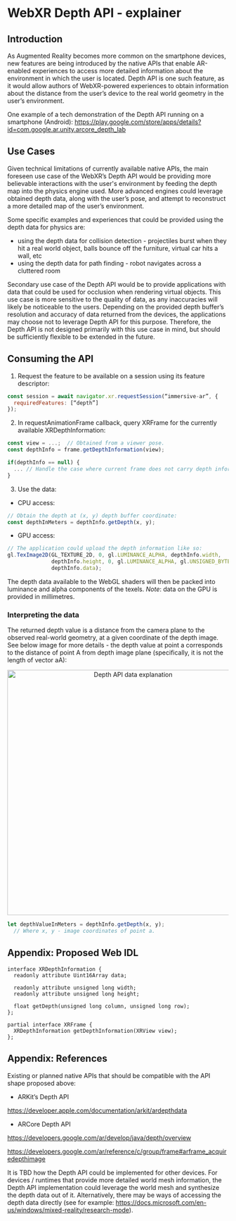 # WebXR Depth API - explainer

## Introduction
As Augmented Reality becomes more common on the smartphone devices, new features are being introduced by the native APIs that enable AR-enabled experiences to access more detailed information about the environment in which the user is located. Depth API is one such feature, as it would allow authors of WebXR-powered experiences to obtain information about the distance from the user’s device to the real world geometry in the user’s environment.

One example of a tech demonstration of the Depth API running on a smartphone (Android): https://play.google.com/store/apps/details?id=com.google.ar.unity.arcore_depth_lab

## Use Cases
Given technical limitations of currently available native APIs, the main foreseen use case of the WebXR’s Depth API would be providing more believable interactions with the user's environment by feeding the depth map into the physics engine used. More advanced engines could leverage obtained depth data, along with the user’s pose, and attempt to reconstruct a more detailed map of the user’s environment.

Some specific examples and experiences that could be provided using the depth data for physics are:
- using the depth data for collision detection - projectiles burst when they hit a real world object, balls bounce off the furniture, virtual car hits a wall, etc
- using the depth data for path finding - robot navigates across a cluttered room

Secondary use case of the Depth API would be to provide applications with data that could be used for occlusion when rendering virtual objects. This use case is more sensitive to the quality of data, as any inaccuracies will likely be noticeable to the users. Depending on the provided depth buffer’s resolution and accuracy of data returned from the devices, the applications may choose not to leverage Depth API for this purpose. Therefore, the Depth API is not designed primarily with this use case in mind, but should be sufficiently flexible to be extended in the future.

## Consuming the API
1. Request the feature to be available on a session using its feature descriptor:

```javascript
const session = await navigator.xr.requestSession(“immersive-ar”, {
  requiredFeatures: [“depth”]
});
```

2. In requestAnimationFrame callback, query XRFrame for the currently available XRDepthInformation:

```javascript
const view = ...;  // Obtained from a viewer pose.
const depthInfo = frame.getDepthInformation(view);

if(depthInfo == null) {
  ... // Handle the case where current frame does not carry depth information.
}
```

3. Use the data:
  - CPU access:

```javascript
// Obtain the depth at (x, y) depth buffer coordinate:
const depthInMeters = depthInfo.getDepth(x, y);
```

 - GPU access:

```javascript
// The application could upload the depth information like so:
gl.TexImage2D(GL_TEXTURE_2D, 0, gl.LUMINANCE_ALPHA, depthInfo.width,
              depthInfo.height, 0, gl.LUMINANCE_ALPHA, gl.UNSIGNED_BYTE,
              depthInfo.data);

```

The depth data available to the WebGL shaders will then be packed into luminance and alpha components of the texels. *Note*: data on the GPU is provided in millimetres.

### Interpreting the data

The returned depth value is a distance from the camera plane to the observed real-world geometry, at a given coordinate of the depth image. See below image for more details - the depth value at point a corresponds to the distance of point A from depth image plane (specifically, it is not the length of vector aA):

<p align="center">
  <img src="https://raw.githubusercontent.com/immersive-web/depth-sensing/main/img/depth_api_data_explained.png" alt="Depth API data explanation" width="557">
</p>

```javascript
let depthValueInMeters = depthInfo.getDepth(x, y);
  // Where x, y - image coordinates of point a.
```

## Appendix: Proposed Web IDL

```webidl
interface XRDepthInformation {
  readonly attribute Uint16Array data;

  readonly attribute unsigned long width;
  readonly attribute unsigned long height;

  float getDepth(unsigned long column, unsigned long row);
};

partial interface XRFrame {
  XRDepthInformation getDepthInformation(XRView view);
};
```

## Appendix: References
Existing or planned native APIs that should be compatible with the API shape proposed above:
- ARKit’s Depth API

https://developer.apple.com/documentation/arkit/ardepthdata
- ARCore Depth API

https://developers.google.com/ar/develop/java/depth/overview

https://developers.google.com/ar/reference/c/group/frame#arframe_acquiredepthimage

It is TBD how the Depth API could be implemented for other devices. For devices / runtimes that provide more detailed world mesh information, the Depth API implementation could leverage the world mesh and synthesize the depth data out of it. Alternatively, there may be ways of accessing the depth data directly (see for example: https://docs.microsoft.com/en-us/windows/mixed-reality/research-mode).